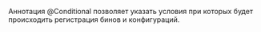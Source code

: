 Аннотация @Conditional позволяет указать условия при которых будет происходить регистрация бинов и конфигураций. 